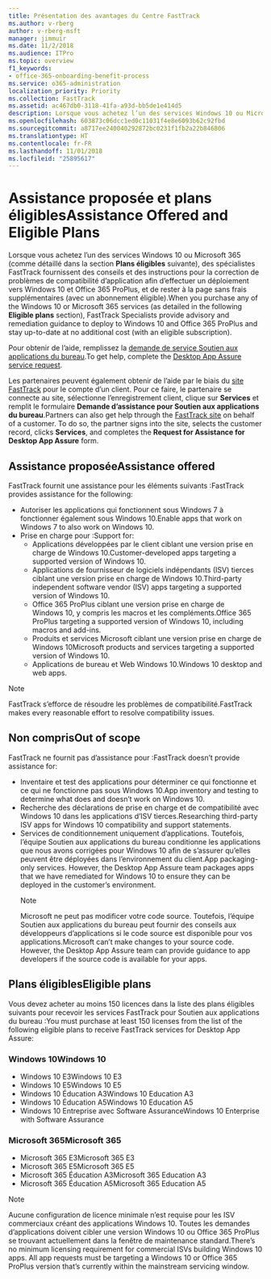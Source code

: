 ```yaml
---
title: Présentation des avantages du Centre FastTrack
ms.author: v-rberg
author: v-rberg-msft
manager: jimmuir
ms.date: 11/2/2018
ms.audience: ITPro
ms.topic: overview
f1_keywords:
- office-365-onboarding-benefit-process
ms.service: o365-administration
localization_priority: Priority
ms.collection: FastTrack
ms.assetid: ac467db0-3118-41fa-a93d-bb5de1e414d5
description: Lorsque vous achetez l’un des services Windows 10 ou Microsoft 365, des spécialistes FastTrack fournissent des conseils et des instructions pour la correction de problèmes afin d’effectuer un déploiement vers Windows 10 et Office 365 ProPlus et de rester à la page sans frais supplémentaires (avec un abonnement éligible).
ms.openlocfilehash: 603873c06dcc1ed0c11031f4e8e6093b62c92fbd
ms.sourcegitcommit: a8717ee240040292872bc0231f1fb2a22b846806
ms.translationtype: HT
ms.contentlocale: fr-FR
ms.lasthandoff: 11/01/2018
ms.locfileid: "25895617"
---
```

# <a name="assistance-offered-and-eligible-plans"></a><span data-ttu-id="0133d-103">Assistance proposée et plans éligibles</span><span class="sxs-lookup"><span data-stu-id="0133d-103">Assistance Offered and Eligible Plans</span></span>   

<span data-ttu-id="0133d-104">Lorsque vous achetez l’un des services Windows 10 ou Microsoft 365 (comme détaillé dans la section **Plans éligibles** suivante), des spécialistes FastTrack fournissent des conseils et des instructions pour la correction de problèmes de compatibilité d’application afin d’effectuer un déploiement vers Windows 10 et Office 365 ProPlus, et de rester à la page sans frais supplémentaires (avec un abonnement éligible).</span><span class="sxs-lookup"><span data-stu-id="0133d-104">When you purchase any of the Windows 10 or Microsoft 365 services (as detailed in the following **Eligible plans** section), FastTrack Specialists provide advisory and remediation guidance to deploy to Windows 10 and Office 365 ProPlus and stay up-to-date at no additional cost (with an eligible subscription).</span></span>

<span data-ttu-id="0133d-105">Pour obtenir de l’aide, remplissez la [demande de service Soutien aux applications du bureau](https://go.microsoft.com/fwlink/?linkid=2022721).</span><span class="sxs-lookup"><span data-stu-id="0133d-105">To get help, complete the [Desktop App Assure service request](https://go.microsoft.com/fwlink/?linkid=2022721).</span></span>

<span data-ttu-id="0133d-p101">Les partenaires peuvent également obtenir de l’aide par le biais du [site FastTrack](https://go.microsoft.com/fwlink/?linkid=780698) pour le compte d’un client. Pour ce faire, le partenaire se connecte au site, sélectionne l’enregistrement client, clique sur **Services** et remplit le formulaire **Demande d’assistance pour Soutien aux applications du bureau**.</span><span class="sxs-lookup"><span data-stu-id="0133d-p101">Partners can also get help through the [FastTrack site](https://go.microsoft.com/fwlink/?linkid=780698) on behalf of a customer. To do so, the partner signs into the site, selects the customer record, clicks **Services**, and completes the **Request for Assistance for Desktop App Assure** form.</span></span>

## <a name="assistance-offered"></a><span data-ttu-id="0133d-108">Assistance proposée</span><span class="sxs-lookup"><span data-stu-id="0133d-108">Assistance offered</span></span>

<span data-ttu-id="0133d-109">FastTrack fournit une assistance pour les éléments suivants :</span><span class="sxs-lookup"><span data-stu-id="0133d-109">FastTrack provides assistance for the following:</span></span>
- <span data-ttu-id="0133d-110">Autoriser les applications qui fonctionnent sous Windows 7 à fonctionner également sous Windows 10.</span><span class="sxs-lookup"><span data-stu-id="0133d-110">Enable apps that work on Windows 7 to also work on Windows 10.</span></span>
- <span data-ttu-id="0133d-111">Prise en charge pour :</span><span class="sxs-lookup"><span data-stu-id="0133d-111">Support for:</span></span>
    - <span data-ttu-id="0133d-112">Applications développées par le client ciblant une version prise en charge de Windows 10.</span><span class="sxs-lookup"><span data-stu-id="0133d-112">Customer-developed apps targeting a supported version of Windows 10.</span></span>
    - <span data-ttu-id="0133d-113">Applications de fournisseur de logiciels indépendants (ISV) tierces ciblant une version prise en charge de Windows 10.</span><span class="sxs-lookup"><span data-stu-id="0133d-113">Third-party independent software vendor (ISV) apps targeting a supported version of Windows 10.</span></span>
    - <span data-ttu-id="0133d-114">Office 365 ProPlus ciblant une version prise en charge de Windows 10, y compris les macros et les compléments.</span><span class="sxs-lookup"><span data-stu-id="0133d-114">Office 365 ProPlus targeting a supported version of Windows 10, including macros and add-ins.</span></span>
    - <span data-ttu-id="0133d-115">Produits et services Microsoft ciblant une version prise en charge de Windows 10</span><span class="sxs-lookup"><span data-stu-id="0133d-115">Microsoft products and services targeting a supported version of Windows 10.</span></span>
    - <span data-ttu-id="0133d-116">Applications de bureau et Web Windows 10.</span><span class="sxs-lookup"><span data-stu-id="0133d-116">Windows 10 desktop and web apps.</span></span>
> [!NOTE]
> <span data-ttu-id="0133d-117">FastTrack s’efforce de résoudre les problèmes de compatibilité.</span><span class="sxs-lookup"><span data-stu-id="0133d-117">FastTrack makes every reasonable effort to resolve compatibility issues.</span></span> 

## <a name="out-of-scope"></a><span data-ttu-id="0133d-118">Non compris</span><span class="sxs-lookup"><span data-stu-id="0133d-118">Out of scope</span></span>

<span data-ttu-id="0133d-119">FastTrack ne fournit pas d’assistance pour :</span><span class="sxs-lookup"><span data-stu-id="0133d-119">FastTrack doesn’t provide assistance for:</span></span>
- <span data-ttu-id="0133d-120">Inventaire et test des applications pour déterminer ce qui fonctionne et ce qui ne fonctionne pas sous Windows 10.</span><span class="sxs-lookup"><span data-stu-id="0133d-120">App inventory and testing to determine what does and doesn’t work on Windows 10.</span></span>
- <span data-ttu-id="0133d-121">Recherche des déclarations de prise en charge et de compatibilité avec Windows 10 dans les applications d’ISV tierces.</span><span class="sxs-lookup"><span data-stu-id="0133d-121">Researching third-party ISV apps for Windows 10 compatibility and support statements.</span></span>
- <span data-ttu-id="0133d-p102">Services de conditionnement uniquement d’applications. Toutefois, l’équipe Soutien aux applications du bureau conditionne les applications que nous avons corrigées pour Windows 10 afin de s’assurer qu’elles peuvent être déployées dans l’environnement du client.</span><span class="sxs-lookup"><span data-stu-id="0133d-p102">App packaging-only services. However, the Desktop App Assure team packages apps that we have remediated for Windows 10 to ensure they can be deployed in the customer’s environment.</span></span>
    > [!NOTE]
    > <span data-ttu-id="0133d-p103">Microsoft ne peut pas modificer votre code source. Toutefois, l’équipe Soutien aux applications du bureau peut fournir des conseils aux développeurs d’applications si le code source est disponible pour vos applications.</span><span class="sxs-lookup"><span data-stu-id="0133d-p103">Microsoft can’t make changes to your source code. However, the Desktop App Assure team can provide guidance to app developers if the source code is available for your apps.</span></span>

 
## <a name="eligible-plans"></a><span data-ttu-id="0133d-126">Plans éligibles</span><span class="sxs-lookup"><span data-stu-id="0133d-126">Eligible plans</span></span>

<span data-ttu-id="0133d-127">Vous devez acheter au moins 150 licences dans la liste des plans éligibles suivants pour recevoir les services FastTrack pour Soutien aux applications du bureau :</span><span class="sxs-lookup"><span data-stu-id="0133d-127">You must purchase at least 150 licenses from the list of the following eligible plans to receive FastTrack services for Desktop App Assure:</span></span>

### <a name="windows-10"></a><span data-ttu-id="0133d-128">Windows 10</span><span class="sxs-lookup"><span data-stu-id="0133d-128">Windows 10</span></span>
- <span data-ttu-id="0133d-129">Windows 10 E3</span><span class="sxs-lookup"><span data-stu-id="0133d-129">Windows 10 E3</span></span>
- <span data-ttu-id="0133d-130">Windows 10 E5</span><span class="sxs-lookup"><span data-stu-id="0133d-130">Windows 10 E5</span></span>
- <span data-ttu-id="0133d-131">Windows 10 Éducation A3</span><span class="sxs-lookup"><span data-stu-id="0133d-131">Windows 10 Education A3</span></span>
- <span data-ttu-id="0133d-132">Windows 10 Éducation A5</span><span class="sxs-lookup"><span data-stu-id="0133d-132">Windows 10 Education A5</span></span> 
- <span data-ttu-id="0133d-133">Windows 10 Entreprise avec Software Assurance</span><span class="sxs-lookup"><span data-stu-id="0133d-133">Windows 10 Enterprise with Software Assurance</span></span>

### <a name="microsoft-365"></a><span data-ttu-id="0133d-134">Microsoft 365</span><span class="sxs-lookup"><span data-stu-id="0133d-134">Microsoft 365</span></span>
- <span data-ttu-id="0133d-135">Microsoft 365 E3</span><span class="sxs-lookup"><span data-stu-id="0133d-135">Microsoft 365 E3</span></span>
- <span data-ttu-id="0133d-136">Microsoft 365 E5</span><span class="sxs-lookup"><span data-stu-id="0133d-136">Microsoft 365 E5</span></span>
- <span data-ttu-id="0133d-137">Microsoft 365 Éducation A3</span><span class="sxs-lookup"><span data-stu-id="0133d-137">Microsoft 365 Education A3</span></span>
- <span data-ttu-id="0133d-138">Microsoft 365 Éducation A5</span><span class="sxs-lookup"><span data-stu-id="0133d-138">Microsoft 365 Education A5</span></span>

> [!NOTE]
> <span data-ttu-id="0133d-p104">Aucune configuration de licence minimale n’est requise pour les ISV commerciaux créant des applications Windows 10. Toutes les demandes d’applications doivent cibler une version Windows 10 ou Office 365 ProPlus se trouvant actuellement dans la fenêtre de maintenance standard.</span><span class="sxs-lookup"><span data-stu-id="0133d-p104">There’s no minimum licensing requirement for commercial ISVs building Windows 10 apps. All app requests must be targeting a Windows 10 or Office 365 ProPlus version that’s currently within the mainstream servicing window.</span></span> 
